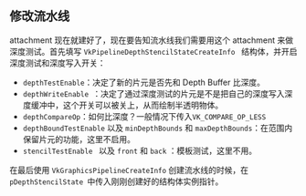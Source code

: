 ## 修改流水线

attachment 现在就建好了，现在要告知流水线我们需要用这个 attachment 来做深度测试。首先填写 `VkPipelineDepthStencilStateCreateInfo ` 结构体，并开启深度测试和深度写入开关：

* `depthTestEnable`：决定了新的片元是否先和 Depth Buffer 比深度。
* `depthWriteEnable `：决定了通过深度测试的片元是不是把自己的深度写入深度缓冲中，这个开关可以被关上，从而绘制半透明物体。
* `depthCompareOp`：如何比深度？一般情况下传入`VK_COMPARE_OP_LESS`
* `depthBoundTestEnable` 以及 `minDepthBounds` 和 `maxDepthBounds`：在范围内保留片元的功能，这里不启用。
* `stencilTestEnable ` 以及 `front` 和 `back` ：模板测试，这里不用。

在最后使用 `VkGraphicsPipelineCreateInfo` 创建流水线的时候，在`pDepthStencilState `中传入刚刚创建好的结构体实例指针。

